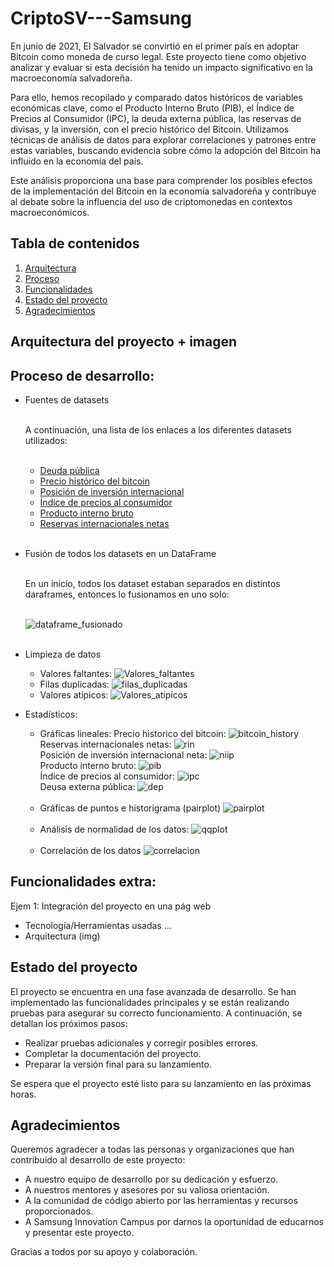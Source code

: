 # CriptoSV---Samsung

En junio de 2021, El Salvador se convirtió en el primer país en adoptar Bitcoin como moneda de curso legal. Este proyecto tiene como objetivo analizar y evaluar si esta decisión ha tenido un impacto significativo en la macroeconomía salvadoreña.

Para ello, hemos recopilado y comparado datos históricos de variables económicas clave, como el Producto Interno Bruto (PIB), el Índice de Precios al Consumidor (IPC), la deuda externa pública, las reservas de divisas, y la inversión, con el precio histórico del Bitcoin. Utilizamos técnicas de análisis de datos para explorar correlaciones y patrones entre estas variables, buscando evidencia sobre cómo la adopción del Bitcoin ha influido en la economía del país.

Este análisis proporciona una base para comprender los posibles efectos de la implementación del Bitcoin en la economía salvadoreña y contribuye al debate sobre la influencia del uso de criptomonedas en contextos macroeconómicos.

## Tabla de contenidos

1. [Arquitectura](#Arquitectura)
2. [Proceso](#Proceso)
3. [Funcionalidades](#Funcionalidades)
4. [Estado del proyecto](#EstadoDelProyecto)
5. [Agradecimientos](#Agradecimientos)

## Arquitectura del proyecto + imagen

## Proceso de desarrollo:

- Fuentes de datasets

    <br>A continuación, una lista de los enlaces a los diferentes datasets utilizados: <br><br>

    - [Deuda pública](https://estadisticas.bcr.gob.sv/serie/deuda-publica-total-anual)
    - [Precio histórico del bitcoin](https://www.kaggle.com/datasets/shiivvvaam/bitcoin-historical-data)
    - [Posición de inversión internacional](https://estadisticas.bcr.gob.sv/serie/ii-7a-posicion-de-inversion-internacional)
    - [Índice de precios al consumidor](https://estadisticas.bcr.gob.sv/serie/indice-de-precios-al-consumidor-ipc)
    - [Producto interno bruto](https://estadisticas.bcr.gob.sv/serie/producto-interno-bruto-produccion-gasto-e-ingreso-a-precios-corrientes)
    - [Reservas internacionales netas](https://estadisticas.bcr.gob.sv/serie/reservas-internacionales-netas-bcr)
    <br>

- Fusión de todos los datasets en un DataFrame

    <br>En un inicio, todos los dataset estaban separados en distintos daraframes, entonces lo fusionamos en uno solo:<br><br>

    ![dataframe_fusionado](assets/dataframe_fusionado.png)<br><br>

- Limpieza de datos

    - Valores faltantes:
    ![Valores_faltantes](assets/valores_faltantes.png)
    - Filas duplicadas:
    ![filas_duplicadas](assets/filas_duplicadas.png)
    - Valores atípicos:
    ![Valores_atipicos](assets/valores%20atípicos.png)

- Estadísticos:
    - Gráficas lineales:
        Precio historico del bitcoin:
        ![bitcoin_history](assets/bitcoin_history.png)<br>
        Reservas internacionales netas:
        ![rin](assets/rin.png)<br>
        Posición de inversión internacional neta:
        ![niip](assets/niip.png)<br>
        Producto interno bruto:
        ![pib](assets/pib.png)<br>
        Índice de precios al consumidor:
        ![ipc](assets/ipc.png)<br>
        Deusa externa pública:
        ![dep](assets/dep.png)<br><br>
    - Gráficas de puntos e historigrama (pairplot)
        ![pairplot](assets/pairplot.png)<br><br>
    - Análisis de normalidad de los datos:
        ![qqplot](assets/qqplot.png)<br><br>
    - Correlación de los datos
        ![correlacion](assets/correlacion.png)

## Funcionalidades extra:

Ejem 1: Integración del proyecto en una pág web

- Tecnología/Herramientas usadas …
- Arquitectura (img)


## Estado del proyecto

El proyecto se encuentra en una fase avanzada de desarrollo. Se han implementado las funcionalidades principales y se están realizando pruebas para asegurar su correcto funcionamiento. A continuación, se detallan los próximos pasos:

- Realizar pruebas adicionales y corregir posibles errores.
- Completar la documentación del proyecto.
- Preparar la versión final para su lanzamiento.

Se espera que el proyecto esté listo para su lanzamiento en las próximas horas.

## Agradecimientos

Queremos agradecer a todas las personas y organizaciones que han contribuido al desarrollo de este proyecto:

- A nuestro equipo de desarrollo por su dedicación y esfuerzo.
- A nuestros mentores y asesores por su valiosa orientación.
- A la comunidad de código abierto por las herramientas y recursos proporcionados.
- A Samsung Innovation Campus por darnos la oportunidad de educarnos y presentar este proyecto.

Gracias a todos por su apoyo y colaboración.

